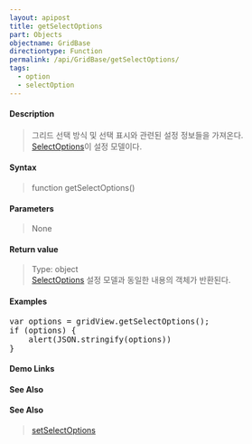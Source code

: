 ```yaml
---
layout: apipost
title: getSelectOptions
part: Objects
objectname: GridBase
directiontype: Function
permalink: /api/GridBase/getSelectOptions/
tags:
  - option
  - selectOption
---
```



#### Description

> 그리드 선택 방식 및 선택 표시와 관련된 설정 정보들을 가져온다. [SelectOptions](/api/types/SelectOptions/)이 설정 모델이다.

#### Syntax

> function getSelectOptions()

#### Parameters

> None

#### Return value

> Type: object  
> [SelectOptions](/api/types/SelectOptions/) 설정 모델과 동일한 내용의 객체가 반환된다.

#### Examples 

<pre class="prettyprint">
var options = gridView.getSelectOptions();
if (options) {
	alert(JSON.stringify(options))
}
</pre>

#### Demo Links
#### See Also

#### See Also
> [setSelectOptions](/api/GridBase/setSelectOptions)